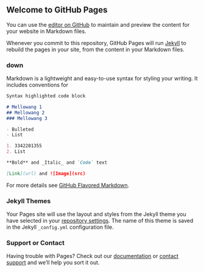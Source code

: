 ## Welcome to GitHub Pages

You can use the [editor on GitHub](https://github.com/Mellowang2001/mellowang.GitHub.io/edit/gh-pages/index.md) to maintain and preview the content for your website in Markdown files.

Whenever you commit to this repository, GitHub Pages will run [Jekyll](https://jekyllrb.com/) to rebuild the pages in your site, from the content in your Markdown files.

### down

Markdown is a lightweight and easy-to-use syntax for styling your writing. It includes conventions for

```markdown
Syntax highlighted code block

# Mellowang 1
## Mellowang 2
### Mellowang 3

- Bulleted
- List

1. 3342201355
2. List

**Bold** and _Italic_ and `Code` text

[Link](url) and ![Image](src)
```

For more details see [GitHub Flavored Markdown](https://guides.github.com/features/mastering-markdown/).

### Jekyll Themes

Your Pages site will use the layout and styles from the Jekyll theme you have selected in your [repository settings](https://github.com/Mellowang2001/mellowang.GitHub.io/settings). The name of this theme is saved in the Jekyll `_config.yml` configuration file.

### Support or Contact

Having trouble with Pages? Check out our [documentation](https://docs.github.com/categories/github-pages-basics/) or [contact support](https://support.github.com/contact) and we’ll help you sort it out.

